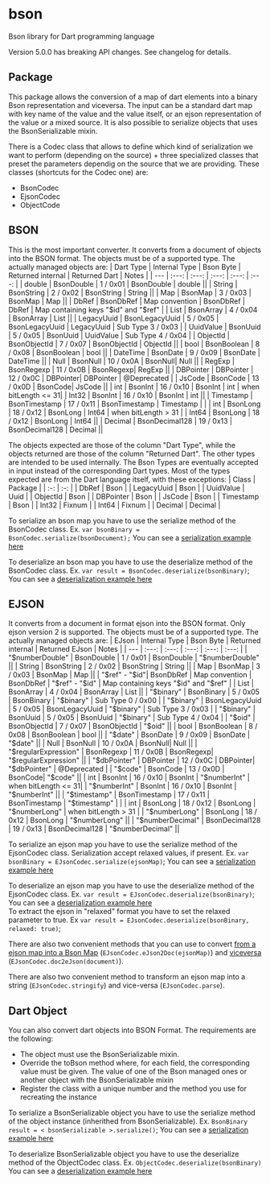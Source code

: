 # bson

Bson library for Dart programming language

Version 5.0.0 has breaking API changes. See changelog for details.

## Package

This package allows the conversion of a map of dart elements into a binary Bson representation and viceversa.
The input can be a standard dart map with key name of the value and the value itself, or an ejson representation of the value or a mixed source.
It is also possible to serialize objects that uses the BsonSerializable mixin.

There is a Codec class that allows to define which kind of serialization we want to perform (depending on the source) + three specialized classes that preset the parameters dependig on the source that we are providing. These classes (shortcuts for the Codec one) are:

- BsonCodec
- EjsonCodec
- ObjectCode

## BSON

This is the most important converter. It converts from a document of objects into the BSON format. The objects must be of a supported type. The actually managed objects are:
| Dart Type | Internal Type | Bson Byte | Returned internal | Returned Dart | Notes |
| --- | :---: | :---: | :---: | :---: | :---: |
| double | BsonDouble | 1 / 0x01 | BsonDouble | double ||
| String | BsonString | 2 / 0x02 | BsonString | String ||
| Map | BsonMap | 3 / 0x03 | BsonMap | Map ||
| DbRef | BsonDbRef | Map convention | BsonDbRef | DbRef | Map containing keys "$id" and "$ref" |
| List | BsonArray | 4 / 0x04 | BsonArray | List ||
| LegacyUuid | BsonLegacyUuid | 5 / 0x05 | BsonLegacyUuid | LegacyUuid | Sub Type 3 / 0x03 |
| UuidValue | BsonUuid | 5 / 0x05 | BsonUuid | UuidValue | Sub Type 4 / 0x04 |
| ObjectId | BsonObjectId | 7 / 0x07 | BsonObjectId | ObjectId ||
| bool | BsonBoolean | 8 / 0x08 | BsonBoolean | bool ||
| DateTime | BsonDate | 9 / 0x09 | BsonDate | DateTime ||
| Null | BsonNull | 10 / 0x0A | BsonNull| Null ||
| RegExp | BsonRegexp | 11 / 0x0B | BsonRegexp| RegExp ||
| DBPointer | DBPointer | 12 / 0x0C | DBPointer| DBPointer | @Deprecated |
| JsCode | BsonCode | 13 / 0x0D | BsonCode| JsCode ||
| int | BsonInt | 16 / 0x10 | BsonInt | int | when bitLength <= 31|
| Int32 | BsonInt | 16 / 0x10 | BsonInt | int ||
| Timestamp | BsonTimestamp | 17 / 0x11 | BsonTimestamp | Timestamp | |
| int | BsonLong | 18 / 0x12 | BsonLong | Int64 | when bitLength > 31 |
| Int64 | BsonLong | 18 / 0x12 | BsonLong | Int64 ||
| Decimal | BsonDecimal128 | 19 / 0x13 | BsonDecimal128 | Decimal ||

The objects expected are those of the column "Dart Type", while the objects returned are those of the column "Returned Dart". The other types are intended to be used internally. The Bson Types are eventually accepted in input instead of the corresponding Dart types.
Most of the types expected are from the Dart language itself, with these exceptions:
| Class | Package |
| :-: | :-: |
| DbRef | Bson |
| LegacyUuid | Bson |
| UuidValue | Uuid |
| ObjectId | Bson |
| DBPointer | Bson |
| JsCode | Bson |
| Timestamp | Bson |
| Int32 | Fixnum |
| Int64 | Fixnum |
| Decimal | Decimal |

To serialize an bson map you have to use the serialize method of the BsonCodec class.
Ex. `var bsonBinary = BsonCodec.serialize(bsonDocument);`
You can see a [serialization example here](https://github.com/mongo-dart/bson/tree/main/example/bson/bson_serialize.dart)

To deserialize an bson map you have to use the deserialize method of the BsonCodec class.
Ex.  `var result = BsonCodec.deserialize(bsonBinary)`;
You can see a [deserialization example here](https://github.com/mongo-dart/bson/tree/main/example/bson/bson_deserialize.dart)  

## EJSON

It converts from a document in format ejson into the BSON format. Only ejson version 2 is supported. The objects must be of a supported type. The actually managed objects are:
| EJson | Internal Type | Bson Byte | Returned internal | Returned EJson | Notes |
| --- | :---: | :---: | :---: | :---: | :---: |
| "$numberDouble" | BsonDouble | 1 / 0x01 | BsonDouble | "$numberDouble" ||
| String | BsonString | 2 / 0x02 | BsonString | String ||
| Map | BsonMap | 3 / 0x03 | BsonMap | Map ||
| "$ref" -  "$id"| BsonDbRef | Map convention | BsonDbRef | "$ref" -  "$id" | Map containing keys "$id" and "$ref" |
| List | BsonArray | 4 / 0x04 | BsonArray | List ||
| "$binary" | BsonBinary | 5 / 0x05 | BsonBinary | "$binary" | Sub Type 0 / 0x00 |
| "$binary" | BsonLegacyUuid | 5 / 0x05 | BsonLegacyUuid | "$binary" | Sub Type 3 / 0x03 |
| "$binary" | BsonUuid | 5 / 0x05 | BsonUuid | "$binary" | Sub Type 4 / 0x04 |
| "$oid" | BsonObjectId | 7 / 0x07 | BsonObjectId | "$oid" ||
| bool | BsonBoolean | 8 / 0x08 | BsonBoolean | bool ||
| "$date" | BsonDate | 9 / 0x09 | BsonDate | "$date" ||
| Null | BsonNull | 10 / 0x0A | BsonNull| Null ||
| "$regularExpression" | BsonRegexp | 11 / 0x0B | BsonRegexp| "$regularExpression" ||
| "$dbPointer" | DBPointer | 12 / 0x0C | DBPointer| "$dbPointer" | @Deprecated |
| "$code" | BsonCode | 13 / 0x0D | BsonCode| "$code" ||
| int | BsonInt | 16 / 0x10 | BsonInt |  "$numberInt" | when bitLength <= 31|
|  "$numberInt" | BsonInt | 16 / 0x10 | BsonInt |  "$numberInt" ||
| "$timestamp" | BsonTimestamp | 17 / 0x11 | BsonTimestamp | "$timestamp" | |
| int | BsonLong | 18 / 0x12 | BsonLong |  "$numberLong" | when bitLength > 31 |
| "$numberLong" | BsonLong | 18 / 0x12 | BsonLong | "$numberLong" ||
| "$numberDecimal" | BsonDecimal128 | 19 / 0x13 | BsonDecimal128 | "$numberDecimal" ||

To serialize an ejson map you have to use the serialize method of the EjsonCodec class.
Serialization accept relaxed values, if present.
Ex. `var bsonBinary = EJsonCodec.serialize(ejsonMap)`;
You can see a [serialization example here](https://github.com/mongo-dart/bson/tree/main/example/ejson/ejson_serialize.dart)

To deserialize an ejson map you have to use the deserialize method of the EjsonCodec class.
Ex. `var result = EJsonCodec.deserialize(bsonBinary)`;
You can see a [deserialization example here](https://github.com/mongo-dart/bson/tree/main/example/ejson/ejson_deserialize.dart)  
To extract the ejson in "relaxed" format you have to set the relaxed parameter to true.
Ex `var result = EJsonCodec.deserialize(bsonBinary, relaxed: true)`;

There are also two convenient methods that you can use to convert [from a ejson map into a Bson Map](https://github.com/mongo-dart/bson/tree/main/example/ejson/ejson_to_doc.dart) (`EJsonCodec.eJson2Doc(ejsonMap)`) and [viceversa](https://github.com/mongo-dart/bson/tree/main/example/ejson/doc_to_ejson.dart) (`EJsonCodec.doc2eJson(document)`).

There are also two convenient method to transform an ejson map into a string (`EJsonCodec.stringify`) and vice-versa (`EJsonCodec.parse`).

## Dart Object

You can also convert dart objects into BSON Format.
The requirements are the following:

- The object must use the BsonSerializable mixin.
- Override the toBson method where, for each field, the corresponding value must be given. The value of one of the Bson managed ones or another object with the BsonSerializable mixin
- Register the class with a unique number and the method you use for recreating the instance

To serialize a BsonSerializable object you have to use the serialize method of the object instance (inherithed from BsonSerializable).
Ex. `BsonBinary result = < bsonSerializable >.serialize()`;
You can see a [serialization example here](https://github.com/mongo-dart/bson/tree/main/example/object/object_deserialize.dart)

To deserialize  BsonSerializable object you have to use the deserialize method of the ObjectCodec class.
Ex.  `ObjectCodec.deserialize(bsonBinary)`
You can see a [deserialization example here](https://github.com/mongo-dart/bson/tree/main/example/object/object_deserialize.dart)
